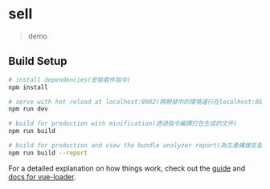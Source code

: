 # sell

> demo

## Build Setup

``` bash
# install dependencies(安裝套件指令)
npm install

# serve with hot reload at localhost:8082(將開發中的環境運行在localhost:8082，必須運行在HTTP之下才可以正常運作)
npm run dev

# build for production with minification(透過指令編譯打包生成的文件)
npm run build

# build for production and view the bundle analyzer report(為生產構建並查看包分析器報告)
npm run build --report
```

For a detailed explanation on how things work, check out the [guide](http://vuejs-templates.github.io/webpack/) and [docs for vue-loader](http://vuejs.github.io/vue-loader).
